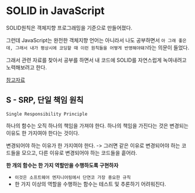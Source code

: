 # SOLID in JavaScript

SOLID원칙은 객체지향 프로그래밍을 기준으로 만들어졌다.

그런데 JavaScript는 완전한 객체지향 언어는 아니라서 나도 공부하면서 `아 그래 좋은데, 그래서 내가 평상시에 코딩할 때 이런 원칙들을 어떻게 반영해야돼?`라는 의문이 들었다.

그래서 관련 자료를 찾아서 공부를 하면서 내 코드에 SOLID를 자연스럽게 녹여내려고 노력해보려고 한다.

[참고자료](https://velog.io/@teo/Javascript%EC%97%90%EC%84%9C%EB%8F%84-SOLID-%EC%9B%90%EC%B9%99%EC%9D%B4-%ED%86%B5%ED%95%A0%EA%B9%8C)

## S - SRP, 단일 책임 원칙

`Single Responsibility Principle`

하나의 함수는 오직 하나의 책임을 가져야 한다. 하나의 책임을 가진다는 것은 변경되는 이유도 한 가지여야 한다는 것이다.

변경되어야 하는 이유가 한 가지여야 한다. -> 그러면 같은 이유로 변경되어야 하는 코드들을 모으고, 다른 이유로 변경되어야 하는 코드들을 흩어라.

**한 개의 함수는 한 가지 역할만을 수행하도록 구현하자**

- `이것은 소프트웨어 엔지니어링에서 단연코 가장 중요한 규칙`
- 한 가지 이상의 역할을 수행하는 함수는 테스트 및 추론하기 어려워진다.
